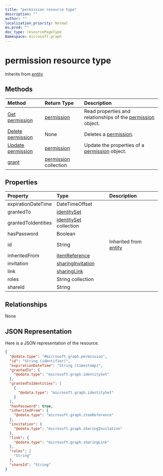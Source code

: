 ```yaml
---
title: "permission resource type"
description: ""
author: ""
localization_priority: Normal
ms.prod: ""
doc_type: resourcePageType
Namespace: microsoft.graph
---
```



# permission resource type




Inherits from [entity](../resources/entity.md)

## Methods
|Method|Return Type|Description|
|:---|:---|:---|
|[Get permission](../api/permission-get.md)|[permission](../resources/permission.md)|Read properties and relationships of the [permission](../resources/permission.md) object.|
|[Delete permission](../api/permission-delete.md)|None|Deletes a [permission](../resources/permission.md).|
|[Update permission](../api/permission-update.md)|[permission](../resources/permission.md)|Update the properties of a [permission](../resources/permission.md) object.|
|[grant](../api/permission-grant.md)|[permission](../resources/permission.md) collection||

## Properties
|Property|Type|Description|
|:---|:---|:---|
|expirationDateTime|DateTimeOffset||
|grantedTo|[identitySet](../resources/identitySet.md)||
|grantedToIdentities|[identitySet](../resources/identitySet.md) collection||
|hasPassword|Boolean||
|id|String| Inherited from [entity](../resources/entity.md)|
|inheritedFrom|[itemReference](../resources/itemReference.md)||
|invitation|[sharingInvitation](../resources/sharingInvitation.md)||
|link|[sharingLink](../resources/sharingLink.md)||
|roles|String collection||
|shareId|String||

## Relationships
None

## JSON Representation
Here is a JSON representation of the resource.
<!-- {
  "blockType": "resource",
  "keyProperty": "id",
  "@odata.type": "microsoft.graph.permission",
  "baseType": "microsoft.graph.entity",
  "openType": false
}
-->
``` json
{
  "@odata.type": "#microsoft.graph.permission",
  "id": "String (identifier)",
  "expirationDateTime": "String (timestamp)",
  "grantedTo": {
    "@odata.type": "microsoft.graph.identitySet"
  },
  "grantedToIdentities": [
    {
      "@odata.type": "microsoft.graph.identitySet"
    }
  ],
  "hasPassword": true,
  "inheritedFrom": {
    "@odata.type": "microsoft.graph.itemReference"
  },
  "invitation": {
    "@odata.type": "microsoft.graph.sharingInvitation"
  },
  "link": {
    "@odata.type": "microsoft.graph.sharingLink"
  },
  "roles": [
    "String"
  ],
  "shareId": "String"
}
```


